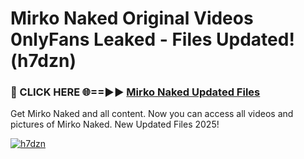 # Mirko Naked Original Videos 0nlyFans Leaked - Files Updated! (h7dzn)

<h3>🔴 CLICK HERE 🌐==►► <a href="https://tinyurl.com/yckcrads" rel="nofollow">Mirko Naked Updated Files</a></h3>

Get Mirko Naked and all content. Now you can access all videos and pictures of Mirko Naked. New Updated Files 2025!

[![h7dzn](https://i.imgur.com/hpKpOFt.gif)](https://tinyurl.com/yckcrads)
